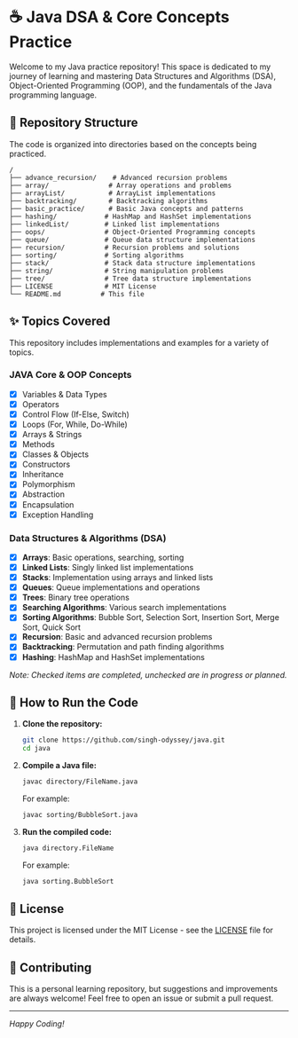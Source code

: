 # ☕ Java DSA & Core Concepts Practice

Welcome to my Java practice repository! This space is dedicated to my journey of learning and mastering Data Structures and Algorithms (DSA), Object-Oriented Programming (OOP), and the fundamentals of the Java programming language.

## 📂 Repository Structure

The code is organized into directories based on the concepts being practiced.

```
/
├── advance_recursion/    # Advanced recursion problems
├── array/               # Array operations and problems  
├── arrayList/           # ArrayList implementations
├── backtracking/        # Backtracking algorithms
├── basic_practice/      # Basic Java concepts and patterns
├── hashing/            # HashMap and HashSet implementations
├── linkedList/         # Linked list implementations
├── oops/               # Object-Oriented Programming concepts
├── queue/              # Queue data structure implementations
├── recursion/          # Recursion problems and solutions
├── sorting/            # Sorting algorithms
├── stack/              # Stack data structure implementations
├── string/             # String manipulation problems
├── tree/               # Tree data structure implementations
├── LICENSE             # MIT License
└── README.md          # This file
```

## ✨ Topics Covered

This repository includes implementations and examples for a variety of topics.

### JAVA Core & OOP Concepts
- [x] Variables & Data Types
- [x] Operators
- [x] Control Flow (If-Else, Switch)
- [x] Loops (For, While, Do-While)
- [x] Arrays & Strings
- [x] Methods
- [x] Classes & Objects
- [x] Constructors
- [x] Inheritance
- [x] Polymorphism
- [x] Abstraction
- [x] Encapsulation
- [x] Exception Handling

### Data Structures & Algorithms (DSA)
- [x] **Arrays**: Basic operations, searching, sorting
- [x] **Linked Lists**: Singly linked list implementations
- [x] **Stacks**: Implementation using arrays and linked lists
- [x] **Queues**: Queue implementations and operations
- [x] **Trees**: Binary tree operations
- [x] **Searching Algorithms**: Various search implementations
- [x] **Sorting Algorithms**: Bubble Sort, Selection Sort, Insertion Sort, Merge Sort, Quick Sort
- [x] **Recursion**: Basic and advanced recursion problems
- [x] **Backtracking**: Permutation and path finding algorithms
- [x] **Hashing**: HashMap and HashSet implementations

*Note: Checked items are completed, unchecked are in progress or planned.*

## 🚀 How to Run the Code

1.  **Clone the repository:**
    ```sh
    git clone https://github.com/singh-odyssey/java.git
    cd java
    ```

2.  **Compile a Java file:**
    ```sh
    javac directory/FileName.java
    ```
    For example:
    ```sh
    javac sorting/BubbleSort.java
    ```

3.  **Run the compiled code:**
    ```sh
    java directory.FileName
    ```
    For example:
    ```sh
    java sorting.BubbleSort
    ```

## 📄 License

This project is licensed under the MIT License - see the [LICENSE](LICENSE) file for details.

## 🤝 Contributing

This is a personal learning repository, but suggestions and improvements are always welcome! Feel free to open an issue or submit a pull request.

---

*Happy Coding!*